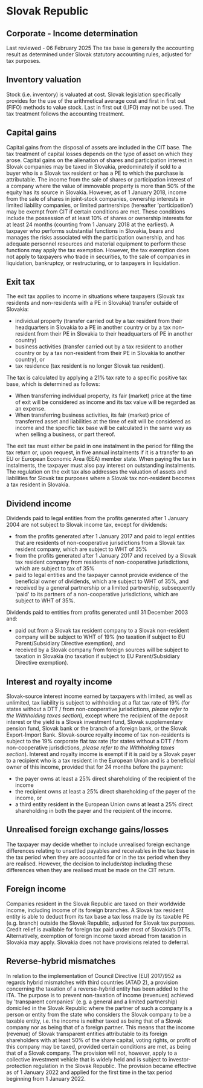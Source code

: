 # Slovak Republic
## Corporate - Income determination
Last reviewed - 06 February 2025
The tax base is generally the accounting result as determined under Slovak statutory accounting rules, adjusted for tax purposes.
## Inventory valuation
Stock (i.e. inventory) is valuated at cost. Slovak legislation specifically provides for the use of the arithmetical average cost and first in first out (FIFO) methods to value stock. Last in first out (LIFO) may not be used. The tax treatment follows the accounting treatment.
## Capital gains
Capital gains from the disposal of assets are included in the CIT base. The tax treatment of capital losses depends on the type of asset on which they arose.
Capital gains on the alienation of shares and participation interest in Slovak companies may be taxed in Slovakia, predominately if sold to a buyer who is a Slovak tax resident or has a PE to which the purchase is attributable.
The income from the sale of shares or participation interest of a company where the value of immovable property is more than 50% of the equity has its source in Slovakia.
However, as of 1 January 2018, income from the sale of shares in joint-stock companies, ownership interests in limited liability companies, or limited partnerships (hereafter ‘participation’) may be exempt from CIT if certain conditions are met. These conditions include the possession of at least 10% of shares or ownership interests for at least 24 months (counting from 1 January 2018 at the earliest).
A taxpayer who performs substantial functions in Slovakia, bears and manages the risks associated with the participation ownership, and has adequate personnel resources and material equipment to perform these functions may apply the tax exemption. However, the tax exemption does not apply to taxpayers who trade in securities, to the sale of companies in liquidation, bankruptcy, or restructuring, or to taxpayers in liquidation.
## Exit tax
The exit tax applies to income in situations where taxpayers (Slovak tax residents and non-residents with a PE in Slovakia) transfer outside of Slovakia:
  * individual property (transfer carried out by a tax resident from their headquarters in Slovakia to a PE in another country or by a tax non-resident from their PE in Slovakia to their headquarters of PE in another country)
  * business activities (transfer carried out by a tax resident to another country or by a tax non-resident from their PE in Slovakia to another country), or
  * tax residence (tax resident is no longer Slovak tax resident).


The tax is calculated by applying a 21% tax rate to a specific positive tax base, which is determined as follows:
  * When transferring individual property, its fair (market) price at the time of exit will be considered as income and its tax value will be regarded as an expense.
  * When transferring business activities, its fair (market) price of transferred asset and liabilities at the time of exit will be considered as income and the specific tax base will be calculated in the same way as when selling a business, or part thereof.


The exit tax must either be paid in one instalment in the period for filing the tax return or, upon request, in five annual instalments if it is a transfer to an EU or European Economic Area (EEA) member state. When paying the tax in instalments, the taxpayer must also pay interest on outstanding instalments.
The regulation on the exit tax also addresses the valuation of assets and liabilities for Slovak tax purposes where a Slovak tax non-resident becomes a tax resident in Slovakia.
## Dividend income
Dividends paid to legal entities from the profits generated after 1 January 2004 are not subject to Slovak income tax, except for dividends:
  * from the profits generated after 1 January 2017 and paid to legal entities that are residents of non-cooperative jurisdictions from a Slovak tax resident company, which are subject to WHT of 35%
  * from the profits generated after 1 January 2017 and received by a Slovak tax resident company from residents of non-cooperative jurisdictions, which are subject to tax of 35%
  * paid to legal entities and the taxpayer cannot provide evidence of the beneficial owner of dividends, which are subject to WHT of 35%, and
  * received by a general partnership or a limited partnership, subsequently 'paid' to its partners of a non-cooperative jurisdictions, which are subject to WHT of 35%.


Dividends paid to entities from profits generated until 31 December 2003 and:
  * paid out from a Slovak tax resident company to a Slovak non-resident company will be subject to WHT of 19% (no taxation if subject to EU Parent/Subsidiary Directive exemption), and
  * received by a Slovak company from foreign sources will be subject to taxation in Slovakia (no taxation if subject to EU Parent/Subsidiary Directive exemption).


## Interest and royalty income
Slovak-source interest income earned by taxpayers with limited, as well as unlimited, tax liability is subject to withholding at a flat tax rate of 19% (for states without a DTT / from non-cooperative jurisdictions,  _please refer to the_ _Withholding taxes_ _section_), except where the recipient of the deposit interest or the yield is a Slovak investment fund, Slovak supplementary pension fund, Slovak bank or the branch of a foreign bank, or the Slovak Export-Import Bank.
Slovak-source royalty income of tax non-residents is subject to the 19% corporate flat tax rate (for states without a DTT / from non-cooperative jurisdictions, _please refer to the_ _Withholding taxes_ _section_).
Interest and royalty income is exempt if it is paid by a Slovak payer to a recipient who is a tax resident in the European Union and is a beneficial owner of this income, provided that for 24 months before the payment:
  * the payer owns at least a 25% direct shareholding of the recipient of the income
  * the recipient owns at least a 25% direct shareholding of the payer of the income, or
  * a third entity resident in the European Union owns at least a 25% direct shareholding in both the payer and the recipient of the income.


## Unrealised foreign exchange gains/losses
The taxpayer may decide whether to include unrealised foreign exchange differences relating to unsettled payables and receivables in the tax base in the tax period when they are accounted for or in the tax period when they are realised. However, the decision to include/stop including these differences when they are realised must be made on the CIT return.
## Foreign income
Companies resident in the Slovak Republic are taxed on their worldwide income, including income of its foreign branches. A Slovak tax resident entity is able to deduct from its tax base a tax loss made by its taxable PE (e.g. branch) outside the Slovak Republic, adjusted for Slovak tax purposes.
Credit relief is available for foreign tax paid under most of Slovakia’s DTTs. Alternatively, exemption of foreign income taxed abroad from taxation in Slovakia may apply.
Slovakia does not have provisions related to deferral.
## Reverse-hybrid mismatches
In relation to the implementation of Council Directive (EU) 2017/952 as regards hybrid mismatches with third countries (ATAD 2), a provision concerning the taxation of a reverse-hybrid entity has been added to the ITA.
The purpose is to prevent non-taxation of income (revenues) achieved by 'transparent companies' (e.g. a general and a limited partnership) domiciled in the Slovak Republic where the partner of such a company is a person or entity from the state who considers the Slovak company to be a taxable entity, i.e. the income is neither taxed as being that of a Slovak company nor as being that of a foreign partner.
This means that the income (revenue) of Slovak transparent entities attributable to its foreign shareholders with at least 50% of the share capital, voting rights, or profit of this company may be taxed, provided certain conditions are met, as being that of a Slovak company. The provision will not, however, apply to a collective investment vehicle that is widely held and is subject to investor-protection regulation in the Slovak Republic.
The provision became effective as of 1 January 2022 and applied for the first time in the tax period beginning from 1 January 2022.
